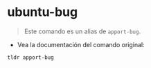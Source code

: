 # ubuntu-bug

> Este comando es un alias de `apport-bug`.

- Vea la documentación del comando original:

`tldr apport-bug`

